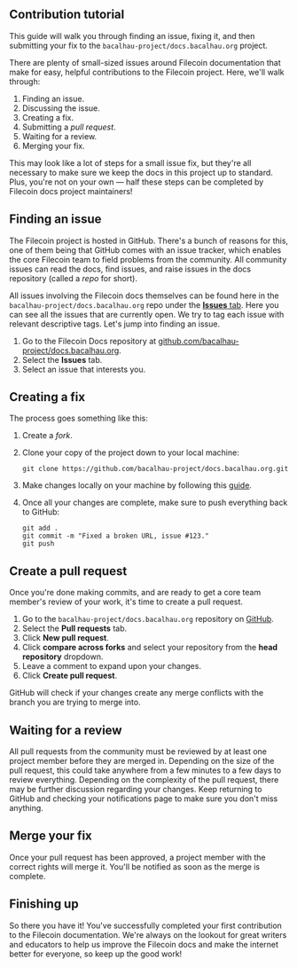 ## Contribution tutorial

This guide will walk you through finding an issue, fixing it, and then submitting your fix to the `bacalhau-project/docs.bacalhau.org` project.

There are plenty of small-sized issues around Filecoin documentation that make for easy, helpful contributions to the Filecoin project. Here, we'll walk through:

1. Finding an issue.
2. Discussing the issue.
3. Creating a fix.
4. Submitting a _pull request_.
5. Waiting for a review.
6. Merging your fix.

This may look like a lot of steps for a small issue fix, but they're all necessary to make sure we keep the docs in this project up to standard. Plus, you're not on your own — half these steps can be completed by Filecoin docs project maintainers!

## Finding an issue

The Filecoin project is hosted in GitHub. There's a bunch of reasons for this, one of them being that GitHub comes with an issue tracker, which enables the core Filecoin team to field problems from the community. All community issues can read the docs, find issues, and raise issues in the docs repository (called a _repo_ for short).

All issues involving the Filecoin docs themselves can be found here in the `bacalhau-project/docs.bacalhau.org` repo under the [**Issues** tab](https://github.com/bacalhau-project/docs.bacalhau.org/issues). Here you can see all the issues that are currently open. We try to tag each issue with relevant descriptive tags. 
Let's jump into finding an issue.

1. Go to the Filecoin Docs repository at [github.com/bacalhau-project/docs.bacalhau.org](https://github.com/bacalhau-project/docs.bacalhau.org).
2. Select the **Issues** tab.
3. Select an issue that interests you.


## Creating a fix

The process goes something like this:

1. Create a _fork_.
2. Clone your copy of the project down to your local machine:

   ```shell
   git clone https://github.com/bacalhau-project/docs.bacalhau.org.git
   ```
3. Make changes locally on your machine by following this [guide](https://github.com/bacalhau-project/docs.bacalhau.org#develop-docs-locally).
4. Once all your changes are complete, make sure to push everything back to GitHub:

   ```shell
   git add .
   git commit -m "Fixed a broken URL, issue #123."
   git push
   ```

## Create a pull request

Once you're done making commits, and are ready to get a core team member's review of your work, it's time to create a pull request.

1. Go to the `bacalhau-project/docs.bacalhau.org` repository on [GitHub](https://github.com/bacalhau-project/docs.bacalhau.org).
2. Select the **Pull requests** tab.
3. Click **New pull request**.
4. Click **compare across forks** and select your repository from the **head repository** dropdown.
5. Leave a comment to expand upon your changes.
6. Click **Create pull request**.

GitHub will check if your changes create any merge conflicts with the branch you are trying to merge into.

## Waiting for a review

All pull requests from the community must be reviewed by at least one project member before they are merged in. Depending on the size of the pull request, this could take anywhere from a few minutes to a few days to review everything. Depending on the complexity of the pull request, there may be further discussion regarding your changes. Keep returning to GitHub and checking your notifications page to make sure you don't miss anything.

## Merge your fix

Once your pull request has been approved, a project member with the correct rights will merge it. You'll be notified as soon as the merge is complete.

## Finishing up

So there you have it! You've successfully completed your first contribution to the Filecoin documentation. We're always on the lookout for great writers and educators to help us improve the Filecoin docs and make the internet better for everyone, so keep up the good work!
